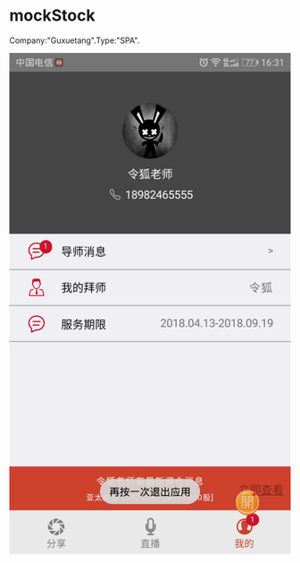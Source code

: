 # mockStock
Company:"Guxuetang".Type:"SPA".

![xxx](https://github.com/lixin741023/mockStock/blob/master/readMe/2.jpg)
